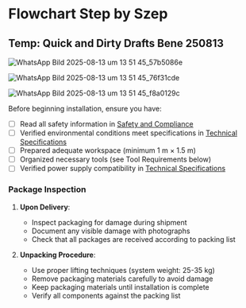 # Flowchart Step by Szep

## Temp: Quick and Dirty Drafts Bene 250813

![WhatsApp Bild 2025-08-13 um 13 51 45_57b5086e](https://github.com/user-attachments/assets/05143b7a-695b-4e43-8009-5c7da1f6e81a)

![WhatsApp Bild 2025-08-13 um 13 51 45_76f31cde](https://github.com/user-attachments/assets/67dd4b06-7a37-4cb7-b11e-a348e8ebb32e)

![WhatsApp Bild 2025-08-13 um 13 51 45_f8a0129c](https://github.com/user-attachments/assets/a2f9cb36-36bd-4e50-b357-d839ee9302e2)



Before beginning installation, ensure you have:

- [ ] Read all safety information in [Safety and Compliance](./01_Safety_and_Compliance.md)
- [ ] Verified environmental conditions meet specifications in [Technical Specifications](./03_Technical_Specifications.md)
- [ ] Prepared adequate workspace (minimum 1 m × 1.5 m)
- [ ] Organized necessary tools (see Tool Requirements below)
- [ ] Verified power supply compatibility in [Technical Specifications](./03_Technical_Specifications.md)

### Package Inspection

1. **Upon Delivery**:
   - Inspect packaging for damage during shipment
   - Document any visible damage with photographs
   - Check that all packages are received according to packing list

2. **Unpacking Procedure**:
   - Use proper lifting techniques (system weight: 25-35 kg)
   - Remove packaging materials carefully to avoid damage
   - Keep packaging materials until installation is complete
   - Verify all components against the packing list

